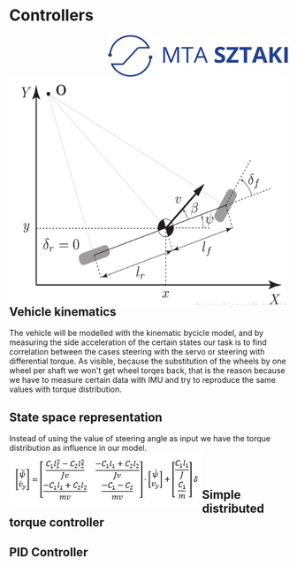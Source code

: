 # Controllers
<img align="right" width="325" height="75" src="https://github.com/istvan-knab/jarmuiranyitas_2/blob/main/Old%20Documentation/Pictures/sztaki_logo_kek.png">
<img align="left" width="573" height="413" src="https://github.com/istvan-knab/jarmuiranyitas_2/blob/main/Old%20Documentation/Pictures/Kinematic-model-general-bicycle-model.ppm"></br></br></br></br>


## Vehicle kinematics
The vehicle will be modelled with the kinematic bycicle model, and by measuring the side acceleration  of the certain states our task is to find correlation between the cases steering with the servo or steering with differential torque. As visible, because the substitution of the wheels by one wheel per shaft we won't get wheel torqes back, that is the reason because we have to measure certain data with IMU and try to reproduce the same values with torque distribution.
## State space representation

Instead of using the value of steering angle as input we have the torque distribution as influence in our model.
<img align="left" width="349" height="102" src="https://github.com/istvan-knab/jarmuiranyitas_2/blob/main/Old%20Documentation/Pictures/byc_state.jpg"></br></br></br>

## Simple distributed torque controller
## PID Controller
